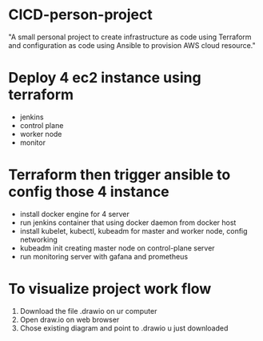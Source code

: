 # CICD-person-project
"A small personal project to create infrastructure as code using Terraform and configuration as code using Ansible to provision AWS cloud resource."

# Deploy 4 ec2 instance using terraform
- jenkins
- control plane
- worker node
- monitor

# Terraform then trigger ansible to config those 4 instance
- install docker engine for 4 server
- run jenkins container that using docker daemon from docker host 
- install kubelet, kubectl, kubeadm for master and worker node, config networking
- kubeadm init creating master node on control-plane server 
- run monitoring server with gafana and prometheus

# To visualize project work flow  
1. Download the file .drawio on ur computer
2. Open draw.io on web browser
3. Chose existing diagram and point to .drawio u just downloaded